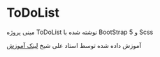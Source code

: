 # ToDoList

مینی پروژه ToDoList
نوشته شده با BootStrap 5 و Scss

آموزش داده شده توسط استاد علی شیخ [لینک آموزش](https://webprog.io/course/%D8%A2%D9%85%D9%88%D8%B2%D8%B4-%D8%B1%D8%A7%DB%8C%DA%AF%D8%A7%D9%86-javascript-%D8%AC%D8%A7%D9%88%D8%A7-%D8%A7%D8%B3%DA%A9%D8%B1%DB%8C%D9%BE%D8%AA-%D9%BE%D8%B1%D9%88%DA%98%D9%87-%D9%85%D8%AD%D9%88%D8%B1)